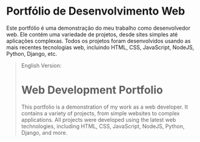 # Portfólio de Desenvolvimento Web


Este portfólio é uma demonstração do meu trabalho como desenvolvedor web. Ele contém uma variedade de projetos, desde sites simples até aplicações complexas. Todos os projetos foram desenvolvidos usando as mais recentes tecnologias web, incluindo HTML, CSS, JavaScript, NodeJS, Python, Django, etc.



> English Version:
> # Web Development Portfolio
>
>
> This portfolio is a demonstration of my work as a web developer. It contains a variety of projects, from simple websites to complex applications. All projects were developed using the latest web technologies, including HTML, CSS, JavaScript, NodeJS, Python, Django, and more.
